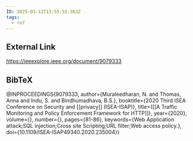```yaml
---
ID: 2025-03-12T13:55:55.363Z
tags:
  - ref
---
```

## External Link

https://ieeexplore.ieee.org/document/9079333

## BibTeX

@INPROCEEDINGS{9079333,   author={Muraleedharan, N. and Thomas, Anna and Indu, S. and Bindhumadhava, B.S.},   booktitle={2020 Third ISEA Conference on Security and [[privacy]] (ISEA-ISAP)},    title={[[A Traffic Monitoring and Policy Enforcement Framework for HTTP]]},    year={2020},   volume={},   number={},   pages={81-86},   keywords={Web Application attack;SQL injection;Cross site Scripting;URL filter;Web access policy.},   doi={10.1109/ISEA-ISAP49340.2020.235004}}
